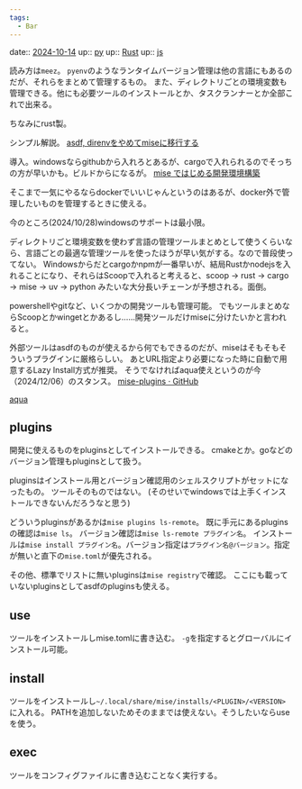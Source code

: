 ```yaml
---
tags:
  - Bar
---
```


date:: [2024-10-14](Daily_Note/2024-10-14.md)
up:: [py](../Program/Python.md)
up:: [Rust](../Program/Rust.md)
up:: [js](../Program/JavaScript%20and%20TypeScript.md)

読み方は`meez`。
`pyenv`のようなランタイムバージョン管理は他の言語にもあるのだが、それらをまとめて管理するもの。
また、ディレクトリごとの環境変数も管理できる。他にも必要ツールのインストールとか、タスクランナーとか全部これで出来る。

ちなみにrust製。

シンプル解説。
[asdf, direnvをやめてmiseに移行する](https://blog.sh1ma.dev/articles/20240108_from_asdf_to_mise)

導入。windowsならgithubから入れろとあるが、cargoで入れられるのでそっちの方が早いかも。ビルドからになるが。
[mise ではじめる開発環境構築](https://zenn.dev/takamura/articles/dev-started-with-mise)

そこまで一気にやるならdockerでいいじゃんというのはあるが、docker外で管理したいものを管理するときに使える。

今のところ(2024/10/28)windowsのサポートは最小限。


ディレクトリごと環境変数を使わず言語の管理ツールまとめとして使うくらいなら、言語ごとの最適な管理ツールを使ったほうが早い気がする。なので普段使ってない。
Windowsからだとcargoかnpmが一番早いが、結局Rustかnodejsを入れることになり、それらはScoopで入れると考えると、scoop -> rust -> cargo -> mise -> uv -> python みたいな大分長いチェーンが予想される。面倒。

powershellやgitなど、いくつかの開発ツールも管理可能。
でもツールまとめならScoopとかwingetとかあるし……開発ツールだけmiseに分けたいかと言われると。

外部ツールはasdfのものが使えるから何でもできるのだが、miseはそもそもそういうプラグインに厳格らしい。
あとURL指定より必要になった時に自動で用意するLazy Install方式が推奨。
そうでなければaqua使えというのが今（2024/12/06）のスタンス。
[mise-plugins · GitHub](https://github.com/mise-plugins/)

[aqua](aqua.md)

## plugins
開発に使えるものをpluginsとしてインストールできる。
cmakeとか。goなどのバージョン管理もpluginsとして扱う。

pluginsはインストール用とバージョン確認用のシェルスクリプトがセットになったもの。
ツールそのものではない。
(そのせいでwindowsでは上手くインストールできないんだろうなと思う)

どういうpluginsがあるかは`mise plugins ls-remote`。
既に手元にあるpluginsの確認は`mise ls`。
バージョン確認は`mise ls-remote プラグイン名`。
インストールは`mise install プラグイン名`。バージョン指定は`プラグイン名@バージョン`。指定が無いと直下の`mise.toml`が優先される。

その他、標準でリストに無いpluginsは`mise registry`で確認。
ここにも載っていないpluginsとしてasdfのpluginsも使える。

## use
ツールをインストールしmise.tomlに書き込む。
`-g`を指定するとグローバルにインストール可能。

## install
ツールをインストールし`~/.local/share/mise/installs/<PLUGIN>/<VERSION>`に入れる。
PATHを追加しないためそのままでは使えない。そうしたいならuseを使う。

## exec
ツールをコンフィグファイルに書き込むことなく実行する。